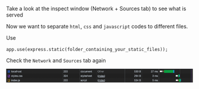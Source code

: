 Take a look at the inspect window (Network + Sources tab) to see what is served

Now we want to separate `html`, `css` and `javascript` codes to different files.

Use

```
app.use(express.static(folder_containing_your_static_files));
```

Check the `Network` and `Sources` tab again

![](notes_images/js_html_css_separated.png)